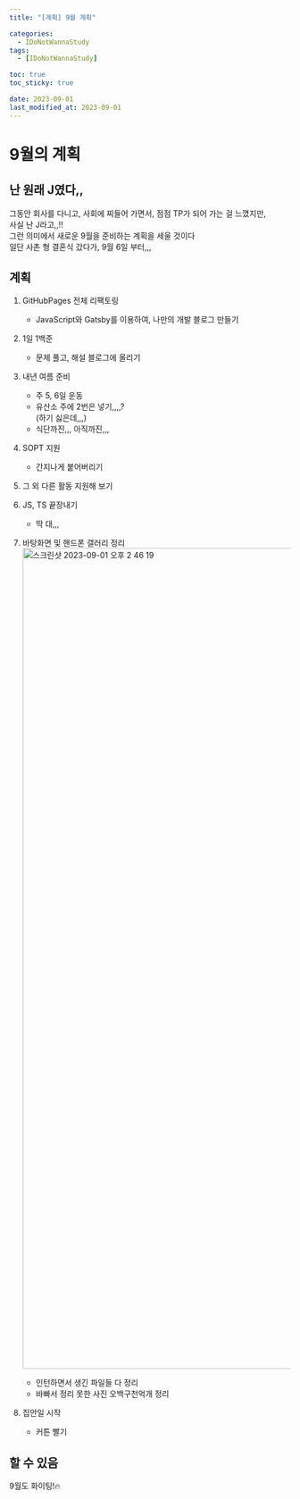 ```yaml
---
title: "[계획] 9월 계획"

categories:
  - IDoNotWannaStudy
tags:
  - [IDoNotWannaStudy]

toc: true
toc_sticky: true

date: 2023-09-01
last_modified_at: 2023-09-01
---
```


# 9월의 계획

## 난 원래 J였다,,

그동안 회사를 다니고, 사회에 찌들어 가면서, 점점 TP가 되어 가는 걸 느꼈지만,  
사실 난 J라고,,!!  
그런 의미에서 새로운 9월을 준비하는 계획을 세울 것이다  
일단 사촌 형 결혼식 갔다가, 9월 6일 부터,,,

## 계획

1. GitHubPages 전체 리팩토링

   - JavaScript와 Gatsby를 이용하여, 나만의 개발 블로그 만들기

2. 1일 1백준

   - 문제 풀고, 해설 블로그에 올리기

3. 내년 여름 준비

   - 주 5, 6일 운동
   - 유산소 주에 2번은 넣기,,,,?  
     (하기 싫은데,,,)
   - 식단까진,,, 아직까진,,,

4. SOPT 지원

   - 간지나게 붙어버리기

5. 그 외 다른 활동 지원해 보기

6. JS, TS 끝장내기

   - 딱 대,,,

7. 바탕화면 및 핸드폰 갤러리 정리  
   <img width="1470" alt="스크린샷 2023-09-01 오후 2 46 19" src="https://github.com/eonseok-jeon/test_electron-vite/assets/121864459/8921c42c-5a4b-49e0-971d-63e1c02c7bba">

   - 인턴하면서 생긴 파일들 다 정리
   - 바빠서 정리 못한 사진 오백구천억개 정리

8. 집안일 시작
   - 커튼 빨기

## 할 수 있음

9월도 화이팅!🔥
